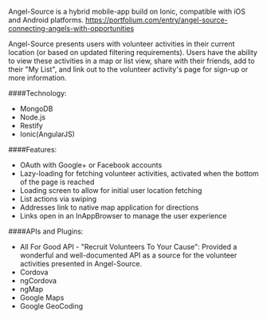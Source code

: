 Angel-Source is a hybrid mobile-app build on Ionic, compatible with iOS and Android platforms.
https://portfolium.com/entry/angel-source-connecting-angels-with-opportunities

Angel-Source presents users with volunteer activities in their current location (or based on updated filtering requirements). Users have the ability to view these activities in a map or list view, share with their friends, add to their "My List", and link out to the volunteer activity's page for sign-up or more information.


####Technology:
* MongoDB
* Node.js
* Restify
* Ionic(AngularJS)


####Features:
* OAuth with Google+ or Facebook accounts
* Lazy-loading for fetching volunteer activities, activated when the bottom of the page is reached
* Loading screen to allow for initial user location fetching
* List actions via swiping
* Addresses link to native map application for directions
* Links open in an InAppBrowser to manage the user experience


####APIs and Plugins:
* All For Good API - "Recruit Volunteers To Your Cause": Provided a wonderful and well-documented API as a source for the volunteer activities presented in Angel-Source.
* Cordova
* ngCordova
* ngMap
* Google Maps
* Google GeoCoding
